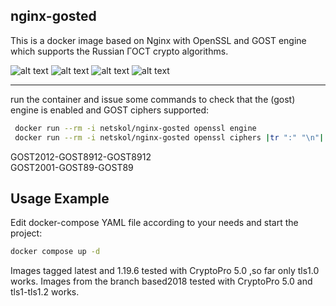 ## nginx-gosted  
This is a docker image based on Nginx with OpenSSL and GOST engine which supports the Russian ГОСТ crypto algorithms. 


![alt text](https://img.shields.io/badge/OpenSSL-GOSTengine-blue.svg 'openssl and gost engine included')
![alt text](https://img.shields.io/badge/NGINX-1.27.1-blue.svg 'based on nginx:latest docker image')
![alt text](https://img.shields.io/badge/ГОСТ-2012-green.svg 'openssl ciphers:GOST2012-GOST8912-GOST8912')
![alt text](https://img.shields.io/badge/ГОСТ-2001-red.svg 'openssl ciphers:GOST2001-GOST89-GOST89 for compatibility')

---
   
   run the container and issue some commands to check that the (gost) engine is enabled and GOST ciphers supported:
```bash
 docker run --rm -i netskol/nginx-gosted openssl engine
 docker run --rm -i netskol/nginx-gosted openssl ciphers |tr ":" "\n"| grep GOST
```  
GOST2012-GOST8912-GOST8912  
GOST2001-GOST89-GOST89  

## Usage Example
Edit docker-compose YAML file according to your needs and start the project:
```bash
docker compose up -d
```

Images tagged latest and 1.19.6 tested with CryptoPro 5.0 ,so far only tls1.0 works. 
Images from the branch based2018 tested with CryptoPro 5.0 and tls1-tls1.2 works.

